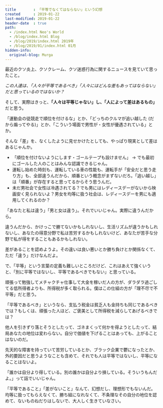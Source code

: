 ```yaml
---
title        : 「平等でなくてはならない」という幻想
created      : 2019-01-22
last-modified: 2019-01-22
header-date  : true
path:
  - /index.html Neo's World
  - /blog/index.html Blog
  - /blog/2019/index.html 2019年
  - /blog/2019/01/index.html 01月
hidden-info:
  original-blog: Murga
---
```


最近のクソ炎上、クソクレーム、クソ迷惑行為に関するニュースを見ていて思ったこと。

*この人達は、「人々が平等であるべき」「人々にはどんな差もあってはならない」だと思っているのではないか？*

そして、実際はきっと、**「人々は平等じゃない」し、「人によって差はあるもの」** だと思う。

「運動会の徒競走で順位を付けるな」とか、「どっちのクルマが追い越した (だから煽ってやる)」とか、「こういう場面で男性が・女性が優遇されている」とか。

そんな「差」を、なくしたように見せかけたとしても、やっぱり現実として差はあるじゃんか。

- 「順位を付けないようにします・ゴールテープも設けません」 → でも最初にゴールした人のことはみんな認識できるじゃん。
- 運転し始めた時刻も、運転している車の性能も、運転手が「安全だと思う走り方」も、全部違うんだから、順番という概念がまずないだろ。「追い越し」は「順番」が存在すると思ってるからそう思うんだ。
- 未だ男社会で女性は冷遇されてる？でも男にはレディースデーがないから映画安く見られないよ？男女を均等に扱う社会は、レディースデーを男にも適用してくれるのか？

「あなたと私は違う」「男と女は違う」。それでいいじゃん。実際に違うんだから。

違うんだから、かけっこで勝てないかもしれないし、生活リズムが違うかもしれないし、あなたの得意分野で私は苦労するかもしれないけど、あなたが苦手な分野で私が得をすることもあるかもしれない。

差があることを認めようよ。その違いは良い悪いとか勝ち負けとか関係なくて、ただ「違う」だけなんだよ。

で、「平等」という言葉の定義も難しいところだけど、これはあえて強くいうと、「別に平等ではないし、平等であるべきでもない」と思っている。

頑張って勉強してメチャクチャ仕事して大金を稼いだ人の方が、ダラダラ過ごしてる低所得者よりも、所得税が多く取られる。僕はこの仕組の方が「理不尽で不平等」だと思う。

「平等であるべき」というなら、支払う税金は貧乏人も金持ちも同じであるべきでは？もしくは、頑張った人ほど、ご褒美として所得税を減らしてあげるべきでは？

他人を引きずり落とそうとしたって、ゴネまくって何かを得ようとしたって、結局あなたの地位は変わらない。自分で価値を下げることはあっても、上がることはないのだ。

先天的な障害を持っていて苦労しているとか、ブラック企業で鬱になったとか、外的要因だと思うようなことも含めて、それでも人は平等ではないし、平等になることはないよ。

「誰かは自分より得している。別の誰かは自分より損している。そういうもんだよ。」って話でいいじゃん。

「平等であること」「差がないこと」なんて、幻想だし、理想形でもないんだ。均等に扱ってもらえなくて、勝ち組になれなくて、不条理なその自分の地位を認めて、ないものねだりはしないで、大人しく生きていなさい。
